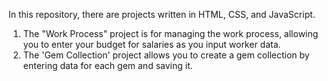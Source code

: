 In this repository, there are projects written in HTML, CSS, and JavaScript.

1. The "Work Process" project is for managing the work process, allowing you to enter your budget for salaries as you input worker data.
2. The 'Gem Collection' project allows you to create a gem collection by entering data for each gem and saving it.
